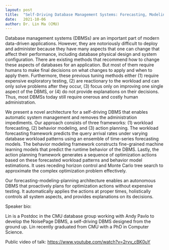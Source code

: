 ```yaml
---
layout: post
title:  "Self-Driving Database Management Systems: Forecasting, Modeling, And Planning"
date:   2021-10-06
author: Dr. Lin Ma (CMU)
---
```


Database management systems (DBMSs) are an important part of modern data-driven applications. However, they are notoriously difficult to deploy and administer because they have many aspects that one can change that affect their performance, including database physical design and system configuration. There are existing methods that recommend how to change these aspects of databases for an application. But most of them require humans to make final decisions on what changes to apply and when to apply them. Furthermore, these previous tuning methods either (1) require expensive exploratory testing, (2) are reactionary to the workload and can only solve problems after they occur, (3) focus only on improving one single aspect of the DBMS, or (4) do not provide explanations on their decisions. Thus, most DBMSs today still require onerous and costly human administration.

We present a novel architecture for a self-driving DBMS that enables automatic system management and removes the administration impediments. Our approach consists of three frameworks: (1) workload forecasting, (2) behavior modeling, and (3) action planning. The workload forecasting framework predicts the query arrival rates under varying database workload patterns using an ensemble of time-series forecasting models. The behavior modeling framework constructs fine-grained machine learning models that predict the runtime behavior of the DBMS. Lastly, the action planning framework generates a sequence of optimization actions based on these forecasted workload patterns and behavior model estimations. It uses receding horizon control and Monte Carlo tree search to approximate the complex optimization problem effectively.

Our forecasting-modeling-planning architecture enables an autonomous DBMS that proactively plans for optimization actions without expensive testing. It automatically applies the actions at proper times, holistically controls all system aspects, and provides explanations on its decisions.

Speaker bio:

Lin is a Postdoc in the CMU database group working with Andy Pavlo to develop the NoisePage DBMS, a self-driving DBMS designed from the ground up. Lin recently graduated from CMU with a PhD in Computer Science.

Public video of talk: https://www.youtube.com/watch?v=2rvv_cBK0uY 
